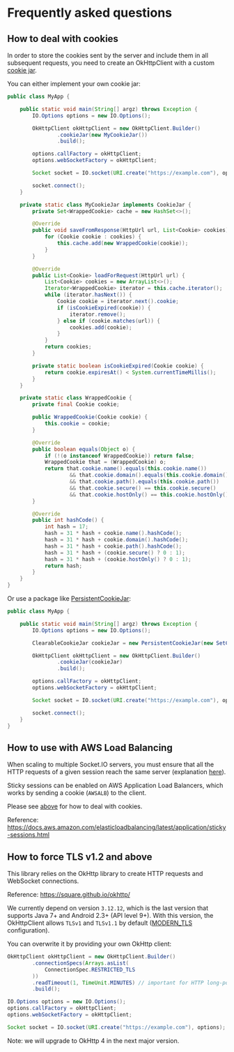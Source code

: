 # Frequently asked questions

<!-- MACRO{toc} -->

## How to deal with cookies

In order to store the cookies sent by the server and include them in all subsequent requests, you need to create an OkHttpClient with a custom [cookie jar](https://square.github.io/okhttp/4.x/okhttp/okhttp3/-cookie-jar/).

You can either implement your own cookie jar:

```java
public class MyApp {

    public static void main(String[] argz) throws Exception {
        IO.Options options = new IO.Options();

        OkHttpClient okHttpClient = new OkHttpClient.Builder()
                .cookieJar(new MyCookieJar())
                .build();

        options.callFactory = okHttpClient;
        options.webSocketFactory = okHttpClient;

        Socket socket = IO.socket(URI.create("https://example.com"), options);

        socket.connect();
    }

    private static class MyCookieJar implements CookieJar {
        private Set<WrappedCookie> cache = new HashSet<>();

        @Override
        public void saveFromResponse(HttpUrl url, List<Cookie> cookies) {
            for (Cookie cookie : cookies) {
                this.cache.add(new WrappedCookie(cookie));
            }
        }

        @Override
        public List<Cookie> loadForRequest(HttpUrl url) {
            List<Cookie> cookies = new ArrayList<>();
            Iterator<WrappedCookie> iterator = this.cache.iterator();
            while (iterator.hasNext()) {
                Cookie cookie = iterator.next().cookie;
                if (isCookieExpired(cookie)) {
                    iterator.remove();
                } else if (cookie.matches(url)) {
                    cookies.add(cookie);
                }
            }
            return cookies;
        }

        private static boolean isCookieExpired(Cookie cookie) {
            return cookie.expiresAt() < System.currentTimeMillis();
        }
    }

    private static class WrappedCookie {
        private final Cookie cookie;

        public WrappedCookie(Cookie cookie) {
            this.cookie = cookie;
        }

        @Override
        public boolean equals(Object o) {
            if (!(o instanceof WrappedCookie)) return false;
            WrappedCookie that = (WrappedCookie) o;
            return that.cookie.name().equals(this.cookie.name())
                    && that.cookie.domain().equals(this.cookie.domain())
                    && that.cookie.path().equals(this.cookie.path())
                    && that.cookie.secure() == this.cookie.secure()
                    && that.cookie.hostOnly() == this.cookie.hostOnly();
        }

        @Override
        public int hashCode() {
            int hash = 17;
            hash = 31 * hash + cookie.name().hashCode();
            hash = 31 * hash + cookie.domain().hashCode();
            hash = 31 * hash + cookie.path().hashCode();
            hash = 31 * hash + (cookie.secure() ? 0 : 1);
            hash = 31 * hash + (cookie.hostOnly() ? 0 : 1);
            return hash;
        }
    }
}
```

Or use a package like [PersistentCookieJar](https://github.com/franmontiel/PersistentCookieJar):

```java
public class MyApp {

    public static void main(String[] argz) throws Exception {
        IO.Options options = new IO.Options();

        ClearableCookieJar cookieJar = new PersistentCookieJar(new SetCookieCache(), new SharedPrefsCookiePersistor(context));

        OkHttpClient okHttpClient = new OkHttpClient.Builder()
                .cookieJar(cookieJar)
                .build();

        options.callFactory = okHttpClient;
        options.webSocketFactory = okHttpClient;

        Socket socket = IO.socket(URI.create("https://example.com"), options);

        socket.connect();
    }
}
```

## How to use with AWS Load Balancing

When scaling to multiple Socket.IO servers, you must ensure that all the HTTP requests of a given session reach the same server (explanation [here](https://socket.io/docs/v4/using-multiple-nodes/#why-is-sticky-session-required)).

Sticky sessions can be enabled on AWS Application Load Balancers, which works by sending a cookie (`AWSALB`) to the client.

Please see [above](#how-to-deal-with-cookies) for how to deal with cookies.

Reference: https://docs.aws.amazon.com/elasticloadbalancing/latest/application/sticky-sessions.html

## How to force TLS v1.2 and above

This library relies on the OkHttp library to create HTTP requests and WebSocket connections.

Reference: https://square.github.io/okhttp/

We currently depend on version `3.12.12`, which is the last version that supports Java 7+ and Android 2.3+ (API level 9+). With this version, the OkHttpClient allows `TLSv1` and `TLSv1.1` by default ([MODERN_TLS](https://square.github.io/okhttp/security/tls_configuration_history/#modern_tls-versions_1) configuration).

You can overwrite it by providing your own OkHttp client:

```java
OkHttpClient okHttpClient = new OkHttpClient.Builder()
        .connectionSpecs(Arrays.asList(
            ConnectionSpec.RESTRICTED_TLS
        ))
        .readTimeout(1, TimeUnit.MINUTES) // important for HTTP long-polling
        .build();

IO.Options options = new IO.Options();
options.callFactory = okHttpClient;
options.webSocketFactory = okHttpClient;

Socket socket = IO.socket(URI.create("https://example.com"), options);
```

Note: we will upgrade to OkHttp 4 in the next major version.
